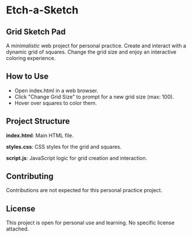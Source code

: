 # Etch-a-Sketch

## Grid Sketch Pad
A *minimalistic* web project for personal practice. Create and interact with a dynamic grid of squares. Change the grid size and enjoy an interactive coloring experience.

## How to Use
- Open index.html in a web browser.
- Click "Change Grid Size" to prompt for a new grid size (max: 100).
- Hover over squares to color them.

## Project Structure
**index.html**: Main HTML file.

**styles.css**: CSS styles for the grid and squares.

**script.js**: JavaScript logic for grid creation and interaction.

## Contributing
Contributions are not expected for this personal practice project.

## License
This project is open for personal use and learning. No specific license attached.